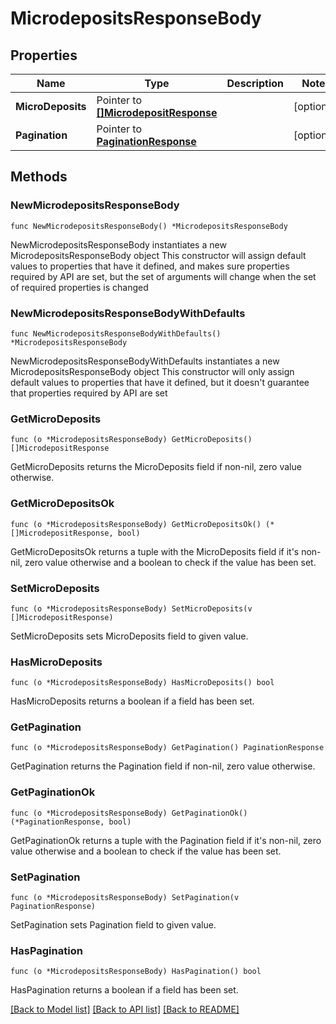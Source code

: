 # MicrodepositsResponseBody

## Properties

Name | Type | Description | Notes
------------ | ------------- | ------------- | -------------
**MicroDeposits** | Pointer to [**[]MicrodepositResponse**](MicrodepositResponse.md) |  | [optional] 
**Pagination** | Pointer to [**PaginationResponse**](PaginationResponse.md) |  | [optional] 

## Methods

### NewMicrodepositsResponseBody

`func NewMicrodepositsResponseBody() *MicrodepositsResponseBody`

NewMicrodepositsResponseBody instantiates a new MicrodepositsResponseBody object
This constructor will assign default values to properties that have it defined,
and makes sure properties required by API are set, but the set of arguments
will change when the set of required properties is changed

### NewMicrodepositsResponseBodyWithDefaults

`func NewMicrodepositsResponseBodyWithDefaults() *MicrodepositsResponseBody`

NewMicrodepositsResponseBodyWithDefaults instantiates a new MicrodepositsResponseBody object
This constructor will only assign default values to properties that have it defined,
but it doesn't guarantee that properties required by API are set

### GetMicroDeposits

`func (o *MicrodepositsResponseBody) GetMicroDeposits() []MicrodepositResponse`

GetMicroDeposits returns the MicroDeposits field if non-nil, zero value otherwise.

### GetMicroDepositsOk

`func (o *MicrodepositsResponseBody) GetMicroDepositsOk() (*[]MicrodepositResponse, bool)`

GetMicroDepositsOk returns a tuple with the MicroDeposits field if it's non-nil, zero value otherwise
and a boolean to check if the value has been set.

### SetMicroDeposits

`func (o *MicrodepositsResponseBody) SetMicroDeposits(v []MicrodepositResponse)`

SetMicroDeposits sets MicroDeposits field to given value.

### HasMicroDeposits

`func (o *MicrodepositsResponseBody) HasMicroDeposits() bool`

HasMicroDeposits returns a boolean if a field has been set.

### GetPagination

`func (o *MicrodepositsResponseBody) GetPagination() PaginationResponse`

GetPagination returns the Pagination field if non-nil, zero value otherwise.

### GetPaginationOk

`func (o *MicrodepositsResponseBody) GetPaginationOk() (*PaginationResponse, bool)`

GetPaginationOk returns a tuple with the Pagination field if it's non-nil, zero value otherwise
and a boolean to check if the value has been set.

### SetPagination

`func (o *MicrodepositsResponseBody) SetPagination(v PaginationResponse)`

SetPagination sets Pagination field to given value.

### HasPagination

`func (o *MicrodepositsResponseBody) HasPagination() bool`

HasPagination returns a boolean if a field has been set.


[[Back to Model list]](../README.md#documentation-for-models) [[Back to API list]](../README.md#documentation-for-api-endpoints) [[Back to README]](../README.md)



